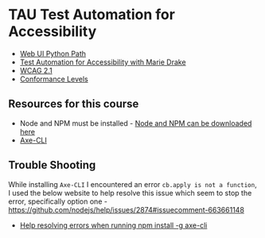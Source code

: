 # TAU Test Automation for Accessibility

- [Web UI Python Path](https://testautomationu.applitools.com/learningpaths.html?id=web-ui-python-path)
- [Test Automation for Accessibility with Marie Drake](https://testautomationu.applitools.com/accessibility-testing-tutorial/)  
- [WCAG 2.1](https://www.w3.org/TR/WCAG21/)
- [Conformance Levels](https://www.w3.org/WAI/WCAG21/Understanding/conformance/)

## Resources for this course

- Node and NPM must be installed - [Node and NPM can be downloaded here](https://nodejs.org/en/download/)
- [Axe-CLI](https://github.com/dequelabs/axe-cli)

## Trouble Shooting

While installing `Axe-CLI` I encountered an error `cb.apply is not a function`, I used the below website to help resolve this issue which seem to stop the error, specifically option one - https://github.com/nodejs/help/issues/2874#issuecomment-663661148

- [Help resolving errors when running npm install -g axe-cli](https://github.com/nodejs/help/issues/2874)
